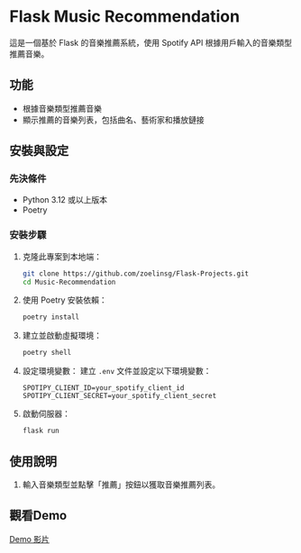 # Flask Music Recommendation

這是一個基於 Flask 的音樂推薦系統，使用 Spotify API 根據用戶輸入的音樂類型推薦音樂。

## 功能

- 根據音樂類型推薦音樂
- 顯示推薦的音樂列表，包括曲名、藝術家和播放鏈接

## 安裝與設定

### 先決條件
- Python 3.12 或以上版本
- Poetry

### 安裝步驟
1. 克隆此專案到本地端：
    ```bash
    git clone https://github.com/zoelinsg/Flask-Projects.git
    cd Music-Recommendation
    ```

2. 使用 Poetry 安裝依賴：
    ```bash
    poetry install
    ```

3. 建立並啟動虛擬環境：
    ```bash
    poetry shell
    ```

4. 設定環境變數：
    建立 `.env` 文件並設定以下環境變數：
    ```plaintext
    SPOTIPY_CLIENT_ID=your_spotify_client_id
    SPOTIPY_CLIENT_SECRET=your_spotify_client_secret
    ```

5. 啟動伺服器：
    ```bash
    flask run
    ```

## 使用說明

1. 輸入音樂類型並點擊「推薦」按鈕以獲取音樂推薦列表。


## 觀看Demo
[Demo 影片](https://youtu.be/UXFB2k75z-U)